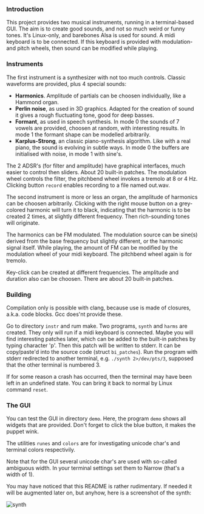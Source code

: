 ### Introduction
This project provides two musical instruments, running in a terminal-based GUI.
The aim is to create good sounds, and not so much weird or funny tones. It's Linux-only, and
barebones Alsa is used for sound. A midi keyboard is to be connected. If this keyboard
is provided with modulation- and pitch wheels, then sound can be modified while playing.

### Instruments
The first instrument is a synthesizer with not too much controls. Classic waveforms
are provided, plus 4 special sounds:
- **Harmonics**. Amplitude of partials can be choosen individually, like a
Hammond organ.
- **Perlin noise**, as used in 3D graphics. Adapted for the creation of sound it gives a rough
fluctuating tone, good for deep basses.
- **Formant**, as used in speech synthesis. In mode 0 the sounds of 7 vowels are provided, choosen
at random, with interesting results. In mode 1 the formant shape can be modelled arbitrarily.
- **Karplus-Strong**, an classic piano-synthesis algorithm. Like with a real piano, the sound
is evolving in subtle ways. In mode 0 the buffers are initialised with noise, in mode 1
with sine's.

The 2 ADSR's (for filter and amplitude) have graphical interfaces, much easier to control
then sliders. About 20 built-in patches. The modulation wheel controls the filter,
the pitchbend wheel invokes a tremolo at 8 or 4 Hz. Clicking button `record` enables
recording to a file named out.wav.

The second instrument is more or less an organ, the amplitude of harmonics can be choosen
arbitrarily. Clicking with the right mouse button on a grey-colored harmonic will turn it to
black, indicating that the harmonic is to be created 2 times, at slightly different frequency.
Then rich-sounding tones will originate.

The harmonics can be FM modulated. The modulation source can be sine(s) derived from the
base frequency but slightly different, or the harmonic signal itself. While playing,
the amount of FM can be modified by the modulation wheel of your midi keyboard.
The pitchbend wheel again is for tremolo.

Key-click can be created at different frequencies. The amplitude and duration also can be
choosen. There are about 20 built-in patches. 

### Building
Compilation only is possible with clang, because use is made of closures, a.k.a. code blocks.
Gcc does'nt provide these.

Go to directory `instr` and rum make. Two programs, `synth` and `harms` are created. They
only will run if a midi keyboard is connected. Maybe you will find interesting patches
later, which can be added to the built-in patches by typing character 'p'.
Then this patch will be written to stderr. It can be copy/paste'd into the source code (struct `bi_patches`).
Run the program with stderr redirected to another terminal, e.g. `./synth 2>/dev/pts/3`,
supposed that the other terminal is numbered 3.

If for some reason a crash has occurred, then the terminal may have been left in an undefined state.
You can bring it back to normal by Linux command `reset`.

### The GUI
You can test the GUI in directory `demo`. Here, the program `demo` shows all widgets that
are provided. Don't forget to click the blue button, it makes the puppet wink.

The utilities `runes` and `colors` are for investigating unicode char's and
terminal colors respectivily.

Note that for the GUI several unicode char's are used with so-called ambiguous width. In
your terminal settings set them to Narrow (that's a width of 1).

You may have noticed that this README is rather rudimentary. If needed it will be augmented
later on, but anyhow, here is a screenshot of the synth:


![synth](http://members.chello.nl/w.boeke/tw-synth/tw-synth.png)
